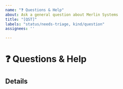 ```yaml
---
name: "❓ Questions & Help"
about: Ask a general question about Merlin Systems
title: "[QST]"
labels: "status/needs-triage, kind/question"
assignees: ''

---
```


# ❓ Questions & Help

## Details

<!-- Description of your question -->
